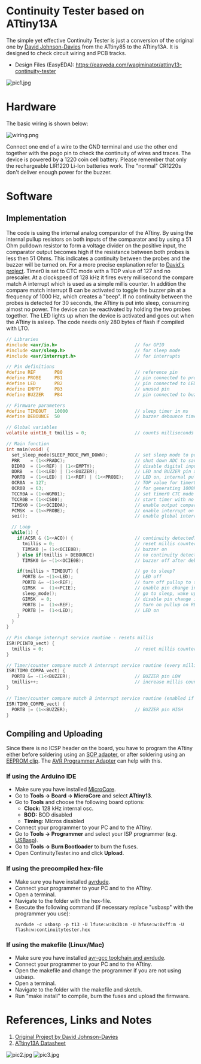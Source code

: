 # Continuity Tester based on ATtiny13A
The simple yet effective Continuity Tester is just a conversion of the original one by [David Johnson-Davies](http://www.technoblogy.com/show?1YON) from the ATtiny85 to the ATtiny13A. It is designed to check circuit wiring and PCB tracks.

- Design Files (EasyEDA): https://easyeda.com/wagiminator/attiny13-continuity-tester

![pic1.jpg](https://raw.githubusercontent.com/wagiminator/ATtiny13-ContinuityTester/main/documentation/ContinuityTester_pic1.jpg)

# Hardware
The basic wiring is shown below:

![wiring.png](https://raw.githubusercontent.com/wagiminator/ATtiny13-ContinuityTester/main/documentation/ContinuityTester_wiring.png)

Connect one end of a wire to the GND terminal and use the other end together with the pogo pin to check the continuity of wires and traces. The device is powered by a 1220 coin cell battery. Please remember that only the rechargeable LIR1220 Li-Ion batteries work. The "normal" CR1220s don't deliver enough power for the buzzer.

# Software
## Implementation
The code is using the internal analog comparator of the ATtiny. By using the internal pullup resistors on both inputs of the comparator and by using a 51 Ohm pulldown resistor to form a voltage divider on the positive input, the comparator output becomes high if the resistance between both probes is less then 51 Ohms. This indicates a continuity between the probes and the buzzer will be turned on. For a more precise explanation refer to [David's project](http://www.technoblogy.com/show?1YON). Timer0 is set to CTC mode with a TOP value of 127 and no prescaler. At a clockspeed of 128 kHz it fires every millisecond the compare match A interrupt which is used as a simple millis counter. In addition the compare match interrupt B can be activated to toggle the buzzer pin at a frequency of 1000 Hz, which creates a "beep". If no continuity between the probes is detected for 30 seconds, the ATtiny is put into sleep, consuming almost no power. The device can be reactivated by holding the two probes together. The LED lights up when the device is activated and goes out when the ATtiny is asleep. The code needs only 280 bytes of flash if compiled with LTO.

```c
// Libraries
#include <avr/io.h>                             // for GPIO
#include <avr/sleep.h>                          // for sleep mode
#include <avr/interrupt.h>                      // for interrupts

// Pin definitions
#define REF       PB0                           // reference pin
#define PROBE     PB1                           // pin connected to probe
#define LED       PB2                           // pin connected to LED
#define EMPTY     PB3                           // unused pin
#define BUZZER    PB4                           // pin connected to buzzer

// Firmware parameters
#define TIMEOUT   10000                         // sleep timer in ms
#define DEBOUNCE  50                            // buzzer debounce time in ms

// Global variables
volatile uint16_t tmillis = 0;                  // counts milliseconds

// Main function
int main(void) {
  set_sleep_mode(SLEEP_MODE_PWR_DOWN);          // set sleep mode to power down
  PRR    = (1<<PRADC);                          // shut down ADC to save power
  DIDR0  = (1<<REF) | (1<<EMPTY);               // disable digital input on REF and EMPTY
  DDRB   = (1<<LED) | (1<<BUZZER);              // LED and BUZZER pin as output
  PORTB  = (1<<LED) | (1<<REF) | (1<<PROBE);    // LED on, internal pullups for REF and PROBE
  OCR0A  = 127;                                 // TOP value for timer0
  OCR0B  = 63;                                  // for generating 1000Hz buzzer tone
  TCCR0A = (1<<WGM01);                          // set timer0 CTC mode
  TCCR0B = (1<<CS00);                           // start timer with no prescaler
  TIMSK0 = (1<<OCIE0A);                         // enable output compare match A interrupt
  PCMSK  = (1<<PROBE);                          // enable interrupt on PROBE pin
  sei();                                        // enable global interrupts

  // Loop
  while(1) {
    if(ACSR & (1<<ACO)) {                       // continuity detected?
      tmillis = 0;                              // reset millis counter
      TIMSK0 |= (1<<OCIE0B);                    // buzzer on
    } else if(tmillis > DEBOUNCE)               // no continuity detected?
      TIMSK0 &= ~(1<<OCIE0B);                   // buzzer off after debounce time

    if(tmillis > TIMEOUT) {                     // go to sleep?
      PORTB &= ~(1<<LED);                       // LED off
      PORTB &= ~(1<<REF);                       // turn off pullup to save power
      GIMSK  =  (1<<PCIE);                      // enable pin change interrupts
      sleep_mode();                             // go to sleep, wake up by pin change
      GIMSK  = 0;                               // disable pin change interrupts
      PORTB |=  (1<<REF);                       // turn on pullup on REF pin
      PORTB |=  (1<<LED);                       // LED on
    }
  }
}

// Pin change interrupt service routine - resets millis
ISR(PCINT0_vect) {
  tmillis = 0;                                  // reset millis counter
}

// Timer/counter compare match A interrupt service routine (every millisecond)
ISR(TIM0_COMPA_vect) {
  PORTB &= ~(1<<BUZZER);                        // BUZZER pin LOW
  tmillis++;                                    // increase millis counter
}

// Timer/counter compare match B interrupt service routine (enabled if buzzer has to beep)
ISR(TIM0_COMPB_vect) {
  PORTB |= (1<<BUZZER);                         // BUZZER pin HIGH
}
```

## Compiling and Uploading
Since there is no ICSP header on the board, you have to program the ATtiny either before soldering using an [SOP adapter](https://aliexpress.com/wholesale?SearchText=sop-8+150mil+adapter), or after soldering using an [EEPROM clip](https://aliexpress.com/wholesale?SearchText=sop8+eeprom+programming+clip). The [AVR Programmer Adapter](https://github.com/wagiminator/AVR-Programmer/tree/master/AVR_Programmer_Adapter) can help with this.

### If using the Arduino IDE
- Make sure you have installed [MicroCore](https://github.com/MCUdude/MicroCore).
- Go to **Tools -> Board -> MicroCore** and select **ATtiny13**.
- Go to **Tools** and choose the following board options:
  - **Clock:**  128 kHz internal osc.
  - **BOD:**    BOD disabled
  - **Timing:** Micros disabled
- Connect your programmer to your PC and to the ATtiny.
- Go to **Tools -> Programmer** and select your ISP programmer (e.g. [USBasp](https://aliexpress.com/wholesale?SearchText=usbasp)).
- Go to **Tools -> Burn Bootloader** to burn the fuses.
- Open ContinuityTester.ino and click **Upload**.

### If using the precompiled hex-file
- Make sure you have installed [avrdude](https://learn.adafruit.com/usbtinyisp/avrdude).
- Connect your programmer to your PC and to the ATtiny.
- Open a terminal.
- Navigate to the folder with the hex-file.
- Execute the following command (if necessary replace "usbasp" with the programmer you use):
  ```
  avrdude -c usbasp -p t13 -U lfuse:w:0x3b:m -U hfuse:w:0xff:m -U flash:w:continuitytester.hex
  ```

### If using the makefile (Linux/Mac)
- Make sure you have installed [avr-gcc toolchain and avrdude](http://maxembedded.com/2015/06/setting-up-avr-gcc-toolchain-on-linux-and-mac-os-x/).
- Connect your programmer to your PC and to the ATtiny.
- Open the makefile and change the programmer if you are not using usbasp.
- Open a terminal.
- Navigate to the folder with the makefile and sketch.
- Run "make install" to compile, burn the fuses and upload the firmware.

# References, Links and Notes
1. [Original Project by David Johnson-Davies](http://www.technoblogy.com/show?1YON)
2. [ATtiny13A Datasheet](http://ww1.microchip.com/downloads/en/DeviceDoc/doc8126.pdf)

![pic2.jpg](https://raw.githubusercontent.com/wagiminator/ATtiny13-ContinuityTester/main/documentation/ContinuityTester_pic2.jpg)
![pic3.jpg](https://raw.githubusercontent.com/wagiminator/ATtiny13-ContinuityTester/main/documentation/ContinuityTester_pic3.jpg)
